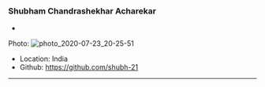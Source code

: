 ### Shubham Chandrashekhar Acharekar

-
Photo: ![photo_2020-07-23_20-25-51](https://user-images.githubusercontent.com/66168002/96254991-d28e7680-0fd3-11eb-901c-78b2cbf6c58b.jpg)

- Location: India
- Github: https://github.com/shubh-21

***
